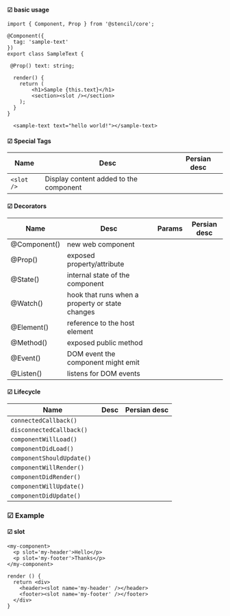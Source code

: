 #### ☑ basic usage
```
import { Component, Prop } from '@stencil/core';

@Component({
  tag: 'sample-text'
})
export class SampleText {

 @Prop() text: string;

  render() {
    return (
        <h1>Sample {this.text}</h1>
        <section><slot /></section>
    );
  }
}
```
```
  <sample-text text="hello world!"></sample-text>
```

#### ☑ Special Tags
|Name|Desc|Persian desc|
|-|-|-|
|```<slot />```|Display content added to the component ||

#### ☑ Decorators
|Name|Desc|Params|Persian desc|
|-|-|-|-|
|@Component()|new web component|||
|@Prop()|exposed property/attribute|||
|@State()|internal state of the component|||
|@Watch()|hook that runs when a property or state changes|||
|@Element()| reference to the host element|||
|@Method()| exposed public method|||
|@Event()|DOM event the component might emit|||
|@Listen()|listens for DOM events|||

#### ☑ Lifecycle
|Name|Desc|Persian desc|
|-|-|-|
| ```connectedCallback()	 ```|||
| ```disconnectedCallback()	 ```|||
| ```componentWillLoad()	 ```|||
| ```componentDidLoad()		 ```|||
| ```componentShouldUpdate() ```|||
| ```componentWillRender()	 ```|||
| ```componentDidRender()	 ```|||
| ```componentWillUpdate()	 ```|||
| ```componentDidUpdate()    ```|||



### ☑ Example
#### ☑ slot
```
<my-component>
  <p slot='my-header'>Hello</p>
  <p slot='my-footer'>Thanks</p>
</my-component>
```
```
render () {
  return <div>
    <header><slot name='my-header' /></header>
    <footer><slot name='my-footer' /></footer>
  </div>
}
```


